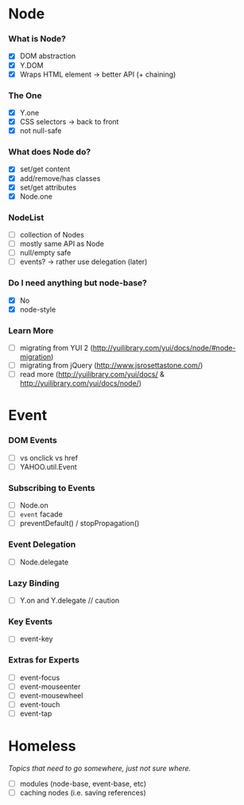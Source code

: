 Node
====

### What is Node?

- [x] DOM abstraction
- [x] Y.DOM
- [x] Wraps HTML element -> better API (+ chaining)

### The One

- [x] Y.one
- [x] CSS selectors -> back to front
- [x] not null-safe

### What does Node do?

- [x] set/get content
- [x] add/remove/has classes
- [x] set/get attributes
- [x] Node.one

### NodeList

- [ ] collection of Nodes
- [ ] mostly same API as Node
- [ ] null/empty safe
- [ ] events? -> rather use delegation (later)

### Do I need anything but node-base?

- [x] No
- [x] node-style

### Learn More

- [ ] migrating from YUI 2 (http://yuilibrary.com/yui/docs/node/#node-migration)
- [ ] migrating from jQuery (http://www.jsrosettastone.com/)
- [ ] read more (http://yuilibrary.com/yui/docs/ & http://yuilibrary.com/yui/docs/node/)

Event
=====

### DOM Events

- [ ] vs onclick vs href
- [ ] YAHOO.util.Event

### Subscribing to Events

- [ ] Node.on
- [ ] `event` facade
- [ ] preventDefault() / stopPropagation()

### Event Delegation

- [ ] Node.delegate

### Lazy Binding

- [ ] Y.on and Y.delegate // caution

### Key Events

- [ ] event-key

### Extras for Experts

- [ ] event-focus
- [ ] event-mouseenter
- [ ] event-mousewheel
- [ ] event-touch
- [ ] event-tap

Homeless
========
_Topics that need to go somewhere, just not sure where._

- [ ] modules (node-base, event-base, etc)
- [ ] caching nodes (i.e. saving references)
